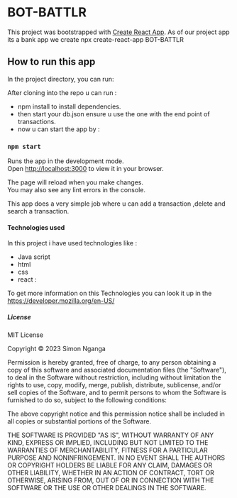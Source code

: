 # BOT-BATTLR

This project was bootstrapped with [Create React App](https://github.com/facebook/create-react-app).
As of our project app its a bank app we create npx create-react-app  BOT-BATTLR

## How to run this app
In the project directory, you can run:

After cloning into the repo u can run :
- npm install to install dependencies.
 - then start your db.json ensure u use  the  one with the end point of transactions.
  -  now u  can start  the app by :
### `npm start`

Runs the app in the development mode.\
Open [http://localhost:3000](http://localhost:3000) to view it in your browser.

The page will reload when you make changes.\
You may also see any lint errors in the console.

This app does a very simple job where u can add a transaction ,delete and search a transaction.

#### Technologies used 
In this project i have used technologies  like :
-  Java script
- html
- css 
- react :

To get more information on this Technologies you can look it up in the https://developer.mozilla.org/en-US/

##### License


MIT License

Copyright © 2023 Simon Nganga

Permission is hereby granted, free of charge, to any person obtaining a copy of this software and associated documentation files (the "Software"), to deal in the Software without restriction, including without limitation the rights to use, copy, modify, merge, publish, distribute, sublicense, and/or sell copies of the Software, and to permit persons to whom the Software is furnished to do so, subject to the following conditions:

The above copyright notice and this permission notice shall be included in all copies or substantial portions of the Software.

THE SOFTWARE IS PROVIDED "AS IS", WITHOUT WARRANTY OF ANY KIND, EXPRESS OR IMPLIED, INCLUDING BUT NOT LIMITED TO THE WARRANTIES OF MERCHANTABILITY, FITNESS FOR A PARTICULAR PURPOSE AND NONINFRINGEMENT. IN NO EVENT SHALL THE AUTHORS OR COPYRIGHT HOLDERS BE LIABLE FOR ANY CLAIM, DAMAGES OR OTHER LIABILITY, WHETHER IN AN ACTION OF CONTRACT, TORT OR OTHERWISE, ARISING FROM, OUT OF OR IN CONNECTION WITH THE SOFTWARE OR THE USE OR OTHER DEALINGS IN THE SOFTWARE.